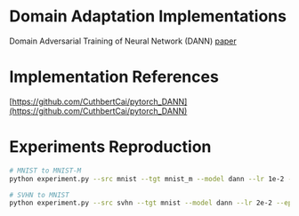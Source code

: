 # Domain Adaptation Implementations
Domain Adversarial Training of Neural Network (DANN) [paper](https://arxiv.org/pdf/1505.07818.pdf)

# Implementation References
[https://github.com/CuthbertCai/pytorch_DANN](https://github.com/CuthbertCai/pytorch_DANN)

# Experiments Reproduction

```bash
# MNIST to MNIST-M
python experiment.py --src mnist --tgt mnist_m --model dann --lr 1e-2 --epoch 20 --batch_size 64

# SVHN to MNIST
python experiment.py --src svhn --tgt mnist --model dann --lr 2e-2 --epoch 100 --batch_size 32 --lr_scheduler False
```
